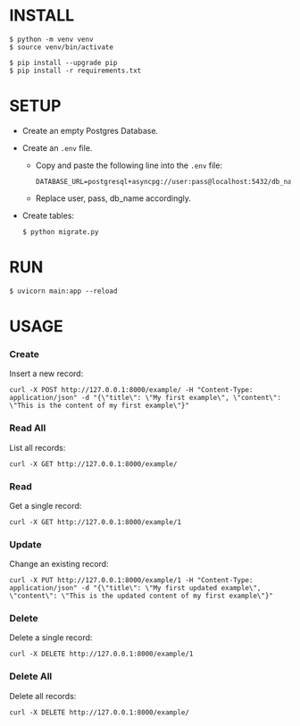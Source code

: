 # INSTALL

```
$ python -m venv venv
$ source venv/bin/activate

$ pip install --upgrade pip
$ pip install -r requirements.txt
```

# SETUP

- Create an empty Postgres Database.

- Create an `.env` file.
    - Copy and paste the following line into the `.env` file:
        ```
        DATABASE_URL=postgresql+asyncpg://user:pass@localhost:5432/db_name
        ```
    - Replace user, pass, db_name accordingly.

- Create tables:
    ```
    $ python migrate.py
    ```

# RUN

```
$ uvicorn main:app --reload
```

# USAGE

### Create
Insert a new record:
```
curl -X POST http://127.0.0.1:8000/example/ -H "Content-Type: application/json" -d "{\"title\": \"My first example\", \"content\": \"This is the content of my first example\"}"
```

### Read All
List all records:
```
curl -X GET http://127.0.0.1:8000/example/
```

### Read
Get a single record:
```
curl -X GET http://127.0.0.1:8000/example/1
```

### Update
Change an existing record:
```
curl -X PUT http://127.0.0.1:8000/example/1 -H "Content-Type: application/json" -d "{\"title\": \"My first updated example\", \"content\": \"This is the updated content of my first example\"}"
```

### Delete
Delete a single record:
```
curl -X DELETE http://127.0.0.1:8000/example/1
```

### Delete All
Delete all records:
```
curl -X DELETE http://127.0.0.1:8000/example/
```
